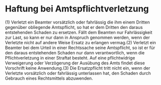 # Haftung bei Amtspflichtverletzung

(1) Verletzt ein Beamter vorsätzlich oder fahrlässig die ihm einem Dritten gegenüber obliegende Amtspflicht, so hat er dem Dritten den daraus entstehenden Schaden zu ersetzen. Fällt dem Beamten nur Fahrlässigkeit zur Last, so kann er nur dann in Anspruch genommen werden, wenn der Verletzte nicht auf andere Weise Ersatz zu erlangen vermag.(2) Verletzt ein Beamter bei dem Urteil in einer Rechtssache seine Amtspflicht, so ist er für den daraus entstehenden Schaden nur dann verantwortlich, wenn die Pflichtverletzung in einer Straftat besteht. Auf eine pflichtwidrige Verweigerung oder Verzögerung der Ausübung des Amts findet diese Vorschrift keine Anwendung.(3) Die Ersatzpflicht tritt nicht ein, wenn der Verletzte vorsätzlich oder fahrlässig unterlassen hat, den Schaden durch Gebrauch eines Rechtsmittels abzuwenden. 

